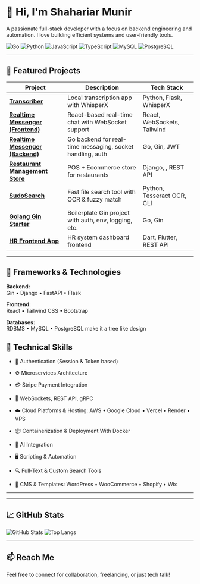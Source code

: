 # 👋 Hi, I'm Shahariar Munir

A passionate full-stack developer with a focus on backend engineering and automation. I love building efficient systems and user-friendly tools.

![Go](https://img.shields.io/badge/-Go-00ADD8?style=flat&logo=go&logoColor=white)
![Python](https://img.shields.io/badge/-Python-3776AB?style=flat&logo=python&logoColor=white)
![JavaScript](https://img.shields.io/badge/-JavaScript-F7DF1E?style=flat&logo=javascript&logoColor=black)
![TypeScript](https://img.shields.io/badge/-TypeScript-3178C6?style=flat&logo=typescript&logoColor=white)
![MySQL](https://img.shields.io/badge/-MySQL-4479A1?style=flat&logo=mysql&logoColor=white)
![PostgreSQL](https://img.shields.io/badge/-PostgreSQL-4169E1?style=flat&logo=postgresql&logoColor=white)

---

## 📂 Featured Projects

| Project | Description | Tech Stack |
|--------|-------------|------------|
| [**Transcriber**](https://github.com/skssmd/transcriber) | Local transcription app with WhisperX  | Python, Flask, WhisperX |
| [**Realtime Messenger (Frontend)**](https://github.com/skssmd/Realtime-Messenger) | React-based real-time chat with WebSocket support | React, WebSockets, Tailwind |
| [**Realtime Messenger (Backend)**](https://github.com/skssmd/Realtime-Messanger-Backend) | Go backend for real-time messaging, socket handling, auth | Go, Gin, JWT |
| [**Restaurant Management Store**](https://github.com/skssmd/Restaurant-Management-and-Ecommerce-Store) | POS + Ecommerce store for restaurants | Django, , REST API |
| [**SudoSearch**](https://github.com/skssmd/sudosearch) | Fast file search tool with OCR & fuzzy match | Python, Tesseract OCR, CLI |
| [**Golang Gin Starter**](https://github.com/skssmd/golang-gin_starter) | Boilerplate Gin project with auth, env, logging, etc. | Go, Gin |
| [**HR Frontend App**](https://github.com/skssmd/Hr-Solution-App-Frontend-) | HR system dashboard frontend | Dart, Flutter, REST API |


---

## 🚀 Frameworks & Technologies

**Backend:**  
Gin • Django • FastAPI • Flask

**Frontend:**  
React • Tailwind CSS • Bootstrap

**Databases:**  
RDBMS • MySQL • PostgreSQL
make it a tree like design





## 🧩 Technical Skills
<!-- Section title for all technical capabilities -->

- 🔐 Authentication (Session & Token based)  
<!-- Skills related to user login/session management using cookies, JWT, OAuth etc. -->

- ⚙️ Microservices Architecture  
<!-- Experience in breaking down systems into microservices for scalability and maintainability -->

- 💳 Stripe Payment Integration  
<!-- Integrating Stripe for handling online payments, subscriptions, and invoicing -->

- 🔌 WebSockets, REST API, gRPC  
<!-- Real-time and standard communication protocols used to build APIs and services -->
- ☁️ Cloud Platforms & Hosting: AWS • Google Cloud • Vercel • Render • VPS  
<!-- Familiarity with deploying and managing services across major cloud and hosting providers -->
- 📦 Containerization & Deployment With Docker 
<!-- Using tools like Docker, Kubernetes for packaging and deploying applications -->

- 🤖 AI Integration  
<!-- Connecting applications with AI tools or models like OpenAI, HuggingFace, etc. -->



- 🖥️ Scripting & Automation  
<!-- Writing scripts to automate tasks using Python, Bash, or other scripting languages -->





- 🔍 Full-Text & Custom Search Tools  
<!-- Implementing advanced search features, possibly using tools like Elasticsearch, Bleve, etc. -->

- 🛒 CMS & Templates: WordPress • WooCommerce • Shopify • Wix  
<!-- Working with content management systems and e-commerce platforms -->

---
<!-- Section divider -->
---

## 📈 GitHub Stats

![GitHub Stats](https://github-readme-stats.vercel.app/api?username=skssmd&show_icons=true&theme=tokyonight)
![Top Langs](https://github-readme-stats.vercel.app/api/top-langs/?username=skssmd&layout=compact&theme=tokyonight)

---

## 📫 Reach Me

Feel free to connect for collaboration, freelancing, or just tech talk!
